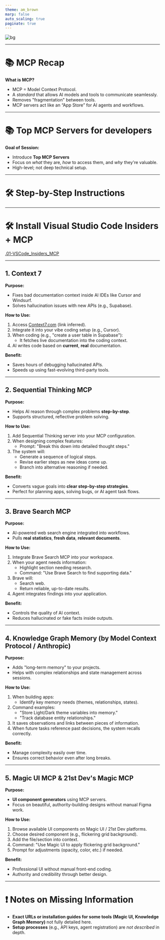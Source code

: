 ```yaml
---
theme: am_brown
marp: false
auto_scaling: true
paginate: true
---
```


![bg](../../assets/ProductFoundaryAI_SplashScreen.png)

---

# 📚 MCP Recap

**What is MCP?**  
- MCP = Model Context Protocol.
- A *standard* that allows AI models and tools to communicate seamlessly.
- Removes "fragmentation" between tools.
- MCP servers act like an “App Store” for AI agents and workflows.


---
# 📚 Top MCP Servers for developers

**Goal of Session:**  
- Introduce **Top MCP Servers**
- Focus on *what* they are, *how* to access them, and *why* they're valuable.
- High-level; not deep technical setup.

---

# 🛠 Step-by-Step Instructions

---

# 🛠 Install Visual Studio Code Insiders + MCP
[.01-VSCode_Insiders_MCP](./01-VSCode_Insiders_MCP)

---

## 1. Context 7
**Purpose:**  
- Fixes bad documentation context inside AI IDEs like Cursor and Windsurf.
- Solves hallucination issues with new APIs (e.g., Supabase).

**How to Use:**
1. Access [Context7.com](https://context7.com) (link inferred).
2. Integrate it into your vibe coding setup (e.g., Cursor).
3. When coding (e.g., "create a user table in Supabase"):
   - It fetches live documentation into the coding context.
4. AI writes code based on **current**, **real** documentation.

**Benefit:**  
- Saves hours of debugging hallucinated APIs.
- Speeds up using fast-evolving third-party tools.

---

## 2. Sequential Thinking MCP
**Purpose:**  
- Helps AI reason through complex problems **step-by-step**.
- Supports structured, reflective problem solving.

**How to Use:**
1. Add Sequential Thinking server into your MCP configuration.
2. When designing complex features:
   - Prompt: "Break this down into detailed thought steps."
3. The system will:
   - Generate a sequence of logical steps.
   - Revise earlier steps as new ideas come up.
   - Branch into alternative reasoning if needed.

**Benefit:**  
- Converts vague goals into **clear step-by-step strategies**.
- Perfect for planning apps, solving bugs, or AI agent task flows.

---

## 3. Brave Search MCP
**Purpose:**  
- AI-powered web search engine integrated into workflows.
- Pulls **real statistics**, **fresh data**, **relevant documents**.

**How to Use:**
1. Integrate Brave Search MCP into your workspace.
2. When your agent needs information:
   - Highlight section needing research.
   - Command: "Use Brave Search to find supporting data."
3. Brave will:
   - Search web.
   - Return reliable, up-to-date results.
4. Agent integrates findings into your application.

**Benefit:**  
- Controls the quality of AI context.
- Reduces hallucinated or fake facts inside outputs.

---

## 4. Knowledge Graph Memory (by Model Context Protocol / Anthropic)
**Purpose:**  
- Adds "long-term memory" to your projects.
- Helps with complex relationships and state management across sessions.

**How to Use:**
1. When building apps:
   - Identify key memory needs (themes, relationships, states).
2. Command examples:
   - "Store Light/Dark theme variables into memory."
   - "Track database entity relationships."
3. It saves observations and links between pieces of information.
4. When future tasks reference past decisions, the system recalls correctly.

**Benefit:**  
- Manage complexity easily over time.
- Ensures correct behavior even after long breaks.

---

## 5. Magic UI MCP & 21st Dev's Magic MCP
**Purpose:**  
- **UI component generators** using MCP servers.
- Focus on beautiful, authority-building designs without manual Figma work.

**How to Use:**
1. Browse available UI components on Magic UI / 21st Dev platforms.
2. Choose desired component (e.g., flickering grid background).
3. Add the file/section into context.
4. Command: "Use Magic UI to apply flickering grid background."
5. Prompt for adjustments (opacity, color, etc.) if needed.

**Benefit:**  
- Professional UI without manual front-end coding.
- Authority and credibility through better design.

---

# ❗ Notes on Missing Information
- **Exact URLs or installation guides for some tools (Magic UI, Knowledge Graph Memory)** not fully detailed here.
- **Setup processes** (e.g., API keys, agent registration) are *not described* in depth.

